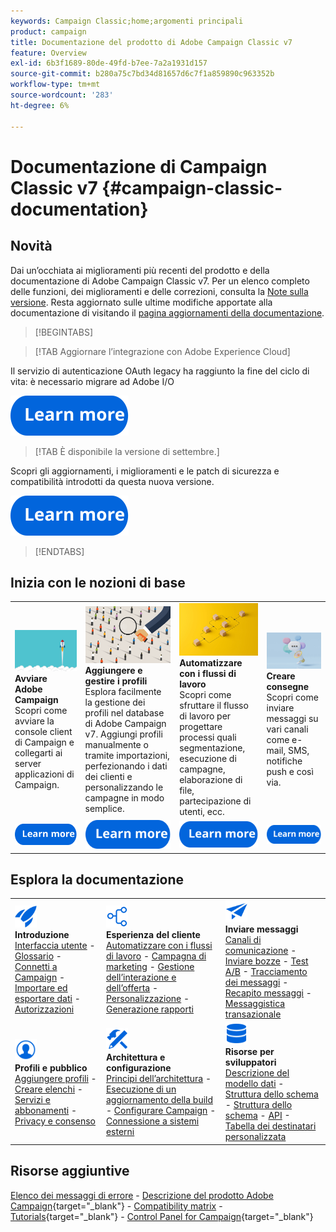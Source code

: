 ```yaml
---
keywords: Campaign Classic;home;argomenti principali
product: campaign
title: Documentazione del prodotto di Adobe Campaign Classic v7
feature: Overview
exl-id: 6b3f1689-80de-49fd-b7ee-7a2a1931d157
source-git-commit: b280a75c7bd34d81657d6c7f1a859890c963352b
workflow-type: tm+mt
source-wordcount: '283'
ht-degree: 6%

---
```


# Documentazione di Campaign Classic v7 {#campaign-classic-documentation}

<!--![](platform/using/assets/do-not-localize/banner_acc_doc.jpg) -->

## Novità

Dai un’occhiata ai miglioramenti più recenti del prodotto e della documentazione di Adobe Campaign Classic v7. Per un elenco completo delle funzioni, dei miglioramenti e delle correzioni, consulta la [Note sulla versione](rn/using/latest-release.md).  Resta aggiornato sulle ultime modifiche apportate alla documentazione di visitando il [pagina aggiornamenti della documentazione](rn/using/documentation-updates.md).

>[!BEGINTABS]

>[!TAB Aggiornare l’integrazione con Adobe Experience Cloud]

Il servizio di autenticazione OAuth legacy ha raggiunto la fine del ciclo di vita: è necessario migrare ad Adobe I/O

[![immagine](assets/do-not-localize/learn-more-button.svg)](integrations/using/configuring-adobe-io.md)

>[!TAB È disponibile la versione di settembre.]

Scopri gli aggiornamenti, i miglioramenti e le patch di sicurezza e compatibilità introdotti da questa nuova versione.

[![immagine](assets/do-not-localize/learn-more-button.svg)](rn/using/latest-release.md)

>[!ENDTABS]

## Inizia con le nozioni di base

<table style="table-layout:fixed">
  <tr style="border: 0;">
    <td>
    <a href="platform/using/launching-adobe-campaign.md"><img src="assets/do-not-localize/start-launch.png"></a></a>
    <div><strong>Avviare Adobe Campaign</strong><br/>Scopri come avviare la console client di Campaign e collegarti ai server applicazioni di Campaign.</div>
    </td>
    <td>
    <a href="platform/using/about-profiles.md"><img src="assets/do-not-localize/start-profiles.png"></a>
    <div><strong>Aggiungere e gestire i profili</strong><br/>Esplora facilmente la gestione dei profili nel database di Adobe Campaign v7. Aggiungi profili manualmente o tramite importazioni, perfezionando i dati dei clienti e personalizzando le campagne in modo semplice.</div>
    </td>
    <td>
    <a href="workflow/using/about-workflows.md"><img src="assets/do-not-localize/start-workflows.jpeg"></a>
    <div><strong>Automatizzare con i flussi di lavoro</strong><br/>Scopri come sfruttare il flusso di lavoro per progettare processi quali segmentazione, esecuzione di campagne, elaborazione di file, partecipazione di utenti, ecc.
    </div></td>
    <td>
    <a href="delivery/using/steps-about-delivery-creation-steps.md"><img src="assets/do-not-localize/start-deliveries.jpeg"></a>
    <div><strong>Creare consegne</strong><br/>Scopri come inviare messaggi su vari canali come e-mail, SMS, notifiche push e così via.</div>
    </td>
  </tr>
  <tr style="border: 0;">
    <td align="center"><a href="platform/using/launching-adobe-campaign.md"><img src="assets/do-not-localize/learn-more-button.svg"></a></td>
    <td align="center"><a href="platform/using/about-profiles.md"><img src="assets/do-not-localize/learn-more-button.svg"></a></td>
    <td align="center"><a href="workflow/using/about-workflows.md"><img src="assets/do-not-localize/learn-more-button.svg"></a></td>
    <td align="center"><a href="delivery/using/steps-about-delivery-creation-steps.md"><img src="assets/do-not-localize/learn-more-button.svg"></a></td>
    </tr>
</table>

## Esplora la documentazione

<table style="table-layout:auto">
  <tr style="border: 0;">
    <td>
      <img src="assets/do-not-localize/icon-start.svg" width="35px">
    <br/>
      <strong>Introduzione</strong><br/><a href="platform/using/adobe-campaign-workspace.md">Interfaccia utente</a> - <a href="platform/using/ac-glossary.md">Glossario</a> - <a href="platform/using/launching-adobe-campaign.md">Connetti a Campaign</a> - <a href="platform/using/get-started-data-import-export.md">Importare ed esportare dati</a> - <a href="platform/using/access-management.md">Autorizzazioni</a>
    </td>
    <td>
      <img src="assets/do-not-localize/icon-experience.svg" width="35px">
    <br/>
      <strong>Esperienza del cliente</strong><br/><a href="workflow/using/about-workflows.md">Automatizzare con i flussi di lavoro</a> - <a href="campaign/using/setting-up-marketing-campaigns.md">Campagna di marketing</a> - <a href="interaction/using/interaction-and-offer-management.md">Gestione dell’interazione e dell’offerta</a> - <a href="delivery/using/about-personalization.md">Personalizzazione</a> - <a href="reporting/using/about-adobe-campaign-reporting-tools.md">Generazione rapporti</a>
    </td>
    <td>
      <img src="assets/do-not-localize/icon-send.svg" width="35px">
    <br/>
      <strong>Inviare messaggi</strong><br/><a href="delivery/using/communication-channels.md">Canali di comunicazione</a> - <a href="delivery/using/steps-about-delivery-creation-steps.md#sending-a-proof">Inviare bozze</a> - <a href="delivery/using/get-started-a-b-testing.md">Test A/B</a> - <a href="delivery/using/about-message-tracking.md">Tracciamento dei messaggi</a> - <a href="delivery/using/about-deliverability.md">Recapito messaggi</a> - <a href="message-center/using/about-transactional-messaging.md">Messaggistica transazionale</a>
    </td>
  </tr>
  <tr style="border: 0;">
    <td>
      <img src="assets/do-not-localize/icon_profile-audience.svg" width="35px">
      <br/>
      <strong>Profili e pubblico</strong><br/><a href="platform/using/adding-profiles.md">Aggiungere profili</a> - <a href="platform/using/creating-and-managing-lists.md">Creare elenchi</a> - <a href="delivery/using/about-services-and-subscriptions.md">Servizi e abbonamenti</a> - <a href="platform/using/privacy-management.md">Privacy e consenso</a>
    </td>
    <td>
      <img src="assets/do-not-localize/icon-configure.svg" width="35px">
      <br/>
      <strong>Architettura e configurazione</strong><br/><a href="production/using/general-architecture.md">Principi dell’architettura</a> - <a href="production/using/build-upgrade.md">Esecuzione di un aggiornamento della build</a> - <a href="production/using/configuration.md">Configurare Campaign</a> - <a href="installation/using/external-accounts.md">Connessione a sistemi esterni</a>
    </td>
    <td>
      <img src="assets/do-not-localize/icon-dev.svg" width="35px">
      <br/>
      <strong>Risorse per sviluppatori</strong><br/><a href="configuration/using/about-data-model.md">Descrizione del modello dati</a> - <a href="configuration/using/about-schema-reference.md">Struttura dello schema</a> - <a href="configuration/using/editing-forms.md">Struttura dello schema</a> - <a href="configuration/using/about-web-services.md">API</a> - <a href="configuration/using/about-custom-recipient-table.md">Tabella dei destinatari personalizzata</a>
    </td>
  </tr>
</table>

## Risorse aggiuntive

[Elenco dei messaggi di errore](https://experienceleague.adobe.com/developer/campaign-errors/error_codes.html?lang=it) - [Descrizione del prodotto Adobe Campaign](https://helpx.adobe.com/it/legal/product-descriptions/adobe-campaign-managed-cloud-services.html){target="_blank"} - [Compatibility matrix](rn/using/compatibility-matrix.md) - [Tutorials](https://experienceleague.adobe.com/docs/campaign-classic-learn/tutorials/overview.html?lang=it){target="_blank"} - [Control Panel for Campaign](https://experienceleague.adobe.com/docs/control-panel/using/discover-control-panel/key-features.html?lang=it){target="_blank"}
